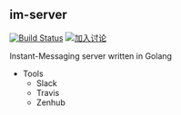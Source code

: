 ## im-server

[![Build Status](https://travis-ci.org/ineedav/im-server.svg)](https://travis-ci.org/ineedav/im-server)
[![加入讨论](https://ineedav.herokuapp.com/badge.svg)](https://ineedav.herokuapp.com/)

Instant-Messaging server written in Golang

* Tools
	* Slack
	* Travis
	* Zenhub
